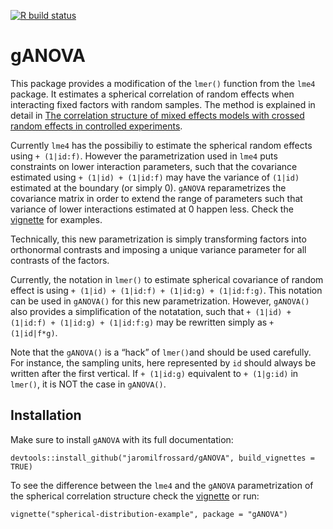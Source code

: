 
<!-- badges: start -->

[![R build
status](https://github.com/jaromilfrossard/gANOVA/workflows/R-CMD-check/badge.svg)](https://github.com/jaromilfrossard/gANOVA/actions)
<!-- badges: end -->

# gANOVA

This package provides a modification of the `lmer()` function from the
`lme4` package. It estimates a spherical correlation of random effects
when interacting fixed factors with random samples. The method is
explained in detail in [The correlation structure of mixed effects
models with crossed random effects in controlled
experiments](https://arxiv.org/abs/1903.10766).

Currently `lme4` has the possibiliy to estimate the spherical random
effects using `+ (1|id:f)`. However the parametrization used in `lme4`
puts constraints on lower interaction parameters, such that the
covariance estimated using `+ (1|id) + (1|id:f)` may have the variance
of `(1|id)` estimated at the boundary (or simply 0). `gANOVA`
reparametrizes the covariance matrix in order to extend the range of
parameters such that variance of lower interactions estimated at 0
happen less. Check the
[vignette](https://jaromilfrossard.github.io/gANOVA/articles/spherical-distribution-example.html)
for examples.

Technically, this new parametrization is simply transforming factors
into orthonormal contrasts and imposing a unique variance parameter for
all contrasts of the factors.

Currently, the notation in `lmer()` to estimate spherical covariance of
random effect is using `+ (1|id) + (1|id:f) + (1|id:g) + (1|id:f:g)`.
This notation can be used in `gANOVA()` for this new parametrization.
However, `gANOVA()` also provides a simplification of the notatation,
such that `+ (1|id) + (1|id:f) + (1|id:g) + (1|id:f:g)` may be rewritten
simply as `+ (1|id|f*g)`.

Note that the `gANOVA()` is a “hack” of `lmer()`and should be used
carefully. For instance, the sampling units, here represented by `id`
should always be written after the first vertical. If `+ (1|id:g)`
equivalent to `+ (1|g:id)` in `lmer()`, it is NOT the case in
`gANOVA()`.

## Installation

Make sure to install `gANOVA` with its full documentation:

`devtools::install_github("jaromilfrossard/gANOVA", build_vignettes =
TRUE)`

To see the difference between the `lme4` and the `gANOVA`
parametrization of the spherical correlation structure check the
[vignette](https://jaromilfrossard.github.io/gANOVA/articles/spherical-distribution-example.html)
or run:

`vignette("spherical-distribution-example", package = "gANOVA")`
